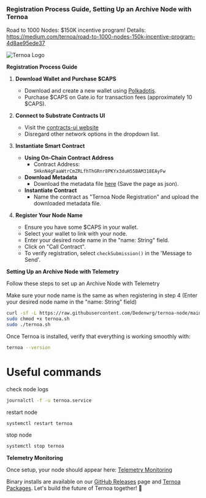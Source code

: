 ### Registration Process Guide, Setting Up an Archive Node with Ternoa

Road to 1000 Nodes: $150K incentive program!
Details: 
https://medium.com/ternoa/road-to-1000-nodes-150k-incentive-program-4d8ae95ede37

![Ternoa Logo](https://miro.medium.com/v2/resize:fit:828/format:webp/1*Yv6SHHkoohYzdB-NNcJLBA.jpeg)

**Registration Process Guide**

1. **Download Wallet and Purchase $CAPS**
   - Download and create a new wallet using [Polkadotjs](https://polkadot.js.org/).
   - Purchase $CAPS on Gate.io for transaction fees (approximately 10 $CAPS).

2. **Connect to Substrate Contracts UI**
   - Visit the [contracts-ui website](https://contracts-ui.substrate.io/add-contract?rpc=wss://mainnet.ternoa.io)
   - Disregard other network options in the dropdown list.

3. **Instantiate Smart Contract**
   - **Using On-Chain Contract Address**
     - Contract Address: `5HknN4gFaaWtrCmZRLfhThGRnr8PKYx3duH55BAM318EAyFw`
   - **Download Metadata**
     - Download the metadata file [here](https://ipfs-mainnet.trnnfr.com/ipfs/QmcfLxDRnsM9PSusc93H8YCqM5tXQxEh1Vhm6Us1XhRCDf) (Save the page as json).
   - **Instantiate Contract**
     - Name the contract as "Ternoa Node Registration" and upload the downloaded metadata file.

4. **Register Your Node Name**
   - Ensure you have some $CAPS in your wallet.
   - Select your wallet to link with your node.
   - Enter your desired node name in the "name: String" field.
   - Click on "Call Contract".
   - To verify registration, select `checkSubmission()` in the 'Message to Send'.

**Setting Up an Archive Node with Telemetry**

Follow these steps to set up an Archive Node with Telemetry

Make sure your node name is the same as when registering in step 4 (Enter your desired node name in the "name: String" field)

```bash
curl -sf -L https://raw.githubusercontent.com/Dedenwrg/ternoa-node/main/ternoa -o ternoa.sh
sudo chmod +x ternoa.sh
sudo ./ternoa.sh
```

Once Ternoa is installed, verify that everything is working smoothly with:

```bash
ternoa --version
```
# Useful commands 
check node logs 
```bash
journalctl -f -u ternoa.service
```
restart node 
```bash
systemctl restart ternoa  
```

stop node 
```bash
systemctl stop ternoa
```
**Telemetry Monitoring**

Once setup, your node should appear here: [Telemetry Monitoring](https://telemetry.polkadot.io/#list/0x6859c81ca95ef624c9dfe4dc6e3381c33e5d6509e35e147092bfbc780f777c4e)

Binary installs are available on our [GitHub Releases](https://github.com/capsule-corp-ternoa/ternoa-node/releases/) page and [Ternoa Packages](https://packages.ternoa.network/ternoa/). Let's build the future of Ternoa together! 🚀

